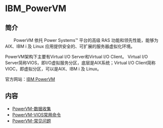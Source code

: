 # IBM_PowerVM

## 简介

&#8195;&#8195;PowerVM 依托 Power Systems™ 平台的高级 RAS 功能和领先性能，能够为 AIX、IBM i 及 Linux 应用提供安全的、可扩展的服务器虚拟化环境。

PowerVM架构下主要有Virtual I/O Server和Virtual I/O Client。
Virtual I/O Server简称VIOS，即I/O虚拟服务分区，底层是AIX系统；Virtual I/O Client简称VIOC，即虚拟分区，可以是AIX、IBM i 及 Linux。

官方网站：[IBM PowerVM](https://www.ibm.com/cn-zh/marketplace/ibm-powervm?mhsrc=ibmsearch_p&mhq=AIX)

## 内容
- [PowerVM-数据收集](https://ebook.big1000.com/04-IBM_Virtualization/02-PowerVM/01-PowerVM-%E6%95%B0%E6%8D%AE%E6%94%B6%E9%9B%86.html)
- [PowerVM-VIOS常用命令](https://ebook.big1000.com/04-IBM_Virtualization/02-PowerVM/02-PowerVM-VIOS%E5%B8%B8%E7%94%A8%E5%91%BD%E4%BB%A4.html)
- [PowerVM-常见问题](https://ebook.big1000.com/04-IBM_Virtualization/02-PowerVM/03-PowerVM-%E5%B8%B8%E8%A7%81%E9%97%AE%E9%A2%98.html)
